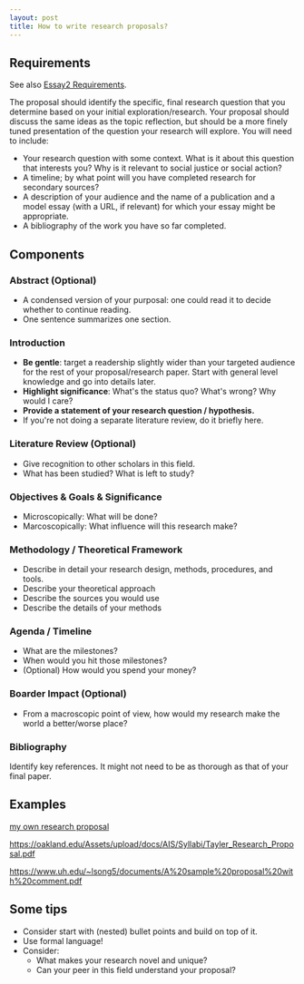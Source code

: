 ```yaml
---
layout: post
title: How to write research proposals?
---
```

## Requirements
See also [Essay2 Requirements](../W6D2/essay2.md).

The proposal should identify the specific, final research question that you determine based on your initial exploration/research. Your proposal should discuss the same ideas as the topic reflection, but should be a more finely tuned presentation of the question your research will explore. You will need to include:

- Your research question with some context. What is it about this question that interests you? Why is it relevant to social justice or social action?
- A timeline; by what point will you have completed research for secondary sources?
- A description of your audience and the name of a publication and a model essay (with a URL, if relevant) for which your essay might be appropriate.
- A bibliography of the work you have so far completed.

## Components
### Abstract (Optional)
- A condensed version of your purposal: one could read it to decide whether to continue reading.
- One sentence summarizes one section.

### Introduction
- **Be gentle**: target a readership slightly wider than your targeted audience for the rest of your proposal/research paper. Start with general level knowledge and go into details later.
- **Highlight significance**: What's the status quo? What's wrong? Why would I care?
- **Provide a statement of your research question / hypothesis.**
- If you're not doing a separate literature review, do it briefly here.

### Literature Review (Optional)
- Give recognition to other scholars in this field.
- What has been studied? What is left to study?

### Objectives & Goals & Significance
- Microscopically: What will be done?
- Marcoscopically: What influence will this research make?

### Methodology / Theoretical Framework
- Describe in detail your research design, methods, procedures, and tools.
- Describe your theoretical approach
- Describe the sources you would use
- Describe the details of your methods

### Agenda / Timeline
- What are the milestones?
- When would you hit those milestones?
- (Optional) How would you spend your money?

### Boarder Impact (Optional) 
- From a macroscopic point of view, how would my research make the world a better/worse place?

### Bibliography
Identify key references. It might not need to be as thorough as that of your final paper.

## Examples
[my own research proposal](https://elasticbeanstalk-us-west-2-558336072681.s3.us-west-2.amazonaws.com/200221_yuanqing_molssi_proposal.pdf)

https://oakland.edu/Assets/upload/docs/AIS/Syllabi/Tayler_Research_Proposal.pdf

https://www.uh.edu/~lsong5/documents/A%20sample%20proposal%20with%20comment.pdf


## Some tips
- Consider start with (nested) bullet points and build on top of it.
- Use formal language!
- Consider:
  - What makes your research novel and unique? 
  - Can your peer in this field understand your proposal?
